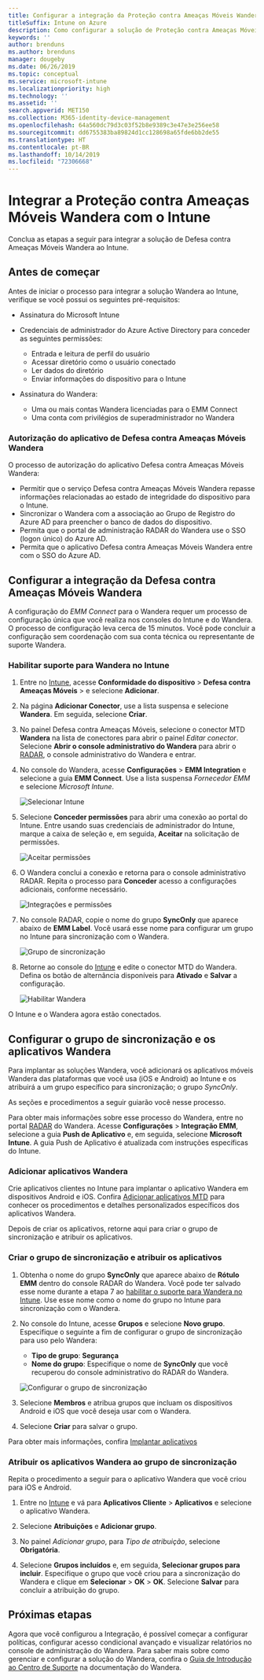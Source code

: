 ```yaml
---
title: Configurar a integração da Proteção contra Ameaças Móveis Wandera com o Intune
titleSuffix: Intune on Azure
description: Como configurar a solução de Proteção contra Ameaças Móveis Wandera com o Microsoft Intune para controlar o acesso de dispositivos móveis aos seus recursos corporativos.
keywords: ''
author: brenduns
ms.author: brenduns
manager: dougeby
ms.date: 06/26/2019
ms.topic: conceptual
ms.service: microsoft-intune
ms.localizationpriority: high
ms.technology: ''
ms.assetid: ''
search.appverid: MET150
ms.collection: M365-identity-device-management
ms.openlocfilehash: 64a560dc79d3c03f52b8e9389c3e47e3e256ee58
ms.sourcegitcommit: dd6755383ba89824d1cc128698a65fde6bb2de55
ms.translationtype: HT
ms.contentlocale: pt-BR
ms.lasthandoff: 10/14/2019
ms.locfileid: "72306668"
---
```

# <a name="integrate-wandera-mobile-threat-protection-with-intune"></a>Integrar a Proteção contra Ameaças Móveis Wandera com o Intune  

Conclua as etapas a seguir para integrar a solução de Defesa contra Ameaças Móveis Wandera ao Intune.  

## <a name="before-you-begin"></a>Antes de começar  

Antes de iniciar o processo para integrar a solução Wandera ao Intune, verifique se você possui os seguintes pré-requisitos:
- Assinatura do Microsoft Intune  
- Credenciais de administrador do Azure Active Directory para conceder as seguintes permissões:  
  - Entrada e leitura de perfil do usuário  
  - Acessar diretório como o usuário conectado  
  - Ler dados do diretório  
  - Enviar informações do dispositivo para o Intune  

- Assinatura do Wandera:
  - Uma ou mais contas Wandera licenciadas para o EMM Connect  
  - Uma conta com privilégios de superadministrador no Wandera  
 
### <a name="wandera-mobile-threat-defense-app-authorization"></a>Autorização do aplicativo de Defesa contra Ameaças Móveis Wandera  

O processo de autorização do aplicativo Defesa contra Ameaças Móveis Wandera:  
- Permitir que o serviço Defesa contra Ameaças Móveis Wandera repasse informações relacionadas ao estado de integridade do dispositivo para o Intune.  
- Sincronizar o Wandera com a associação ao Grupo de Registro do Azure AD para preencher o banco de dados do dispositivo.  
- Permita que o portal de administração RADAR do Wandera use o SSO (logon único) do Azure AD.  
- Permita que o aplicativo Defesa contra Ameaças Móveis Wandera entre com o SSO do Azure AD.  


## <a name="set-up-wandera-mobile-threat-defense-integration"></a>Configurar a integração da Defesa contra Ameaças Móveis Wandera  
A configuração do *EMM Connect* para o Wandera requer um processo de configuração única que você realiza nos consoles do Intune e do Wandera. O processo de configuração leva cerca de 15 minutos. Você pode concluir a configuração sem coordenação com sua conta técnica ou representante de suporte Wandera.  

### <a name="enable-support-for-wandera-in-intune"></a>Habilitar suporte para Wandera no Intune
1. Entre no [Intune](https://go.microsoft.com/fwlink/?linkid=2090973), acesse **Conformidade do dispositivo** > **Defesa contra Ameaças Móveis** > e selecione **Adicionar**.

2. Na página **Adicionar Conector**, use a lista suspensa e selecione **Wandera**. Em seguida, selecione **Criar**.  

3. No painel Defesa contra Ameaças Móveis, selecione o conector MTD **Wandera** na lista de conectores para abrir o painel *Editar conector*. Selecione **Abrir o console administrativo do Wandera** para abrir o [RADAR](https://radar.wandera.com/login), o console administrativo do Wandera e entrar. 

4. No console do Wandera, acesse **Configurações** > **EMM Integration** e selecione a guia **EMM Connect**. Use a lista suspensa *Fornecedor EMM* e selecione *Microsoft Intune*.

   ![Selecionar Intune](./media/wandera-mtd-connector-integration/set-up-intune-in-radar.png)

5. Selecione **Conceder permissões** para abrir uma conexão ao portal do Intune. Entre usando suas credenciais de administrador do Intune, marque a caixa de seleção e, em seguida, **Aceitar** na solicitação de permissões.  

   ![Aceitar permissões](./media/wandera-mtd-connector-integration/permissions.png) 

6. O Wandera conclui a conexão e retorna para o console administrativo RADAR. Repita o processo para **Conceder** acesso a configurações adicionais, conforme necessário.  

   ![Integrações e permissões](./media/wandera-mtd-connector-integration/integrations-and-permissions.png) 

7. No console RADAR, copie o nome do grupo **SyncOnly** que aparece abaixo de **EMM Label**. Você usará esse nome para configurar um grupo no Intune para sincronização com o Wandera.

   ![Grupo de sincronização](./media/wandera-mtd-connector-integration/sync-group-name.png) 

8. Retorne ao console do [Intune](https://go.microsoft.com/fwlink/?linkid=2090973) e edite o conector MTD do Wandera. Defina os botão de alternância disponíveis para **Ativado** e **Salvar** a configuração.  

   ![Habilitar Wandera](./media/wandera-mtd-connector-integration/enable-wandera.png) 

O Intune e o Wandera agora estão conectados.  

## <a name="configure-the-wandera-applications-and-synchronization-group"></a>Configurar o grupo de sincronização e os aplicativos Wandera  
Para implantar as soluções Wandera, você adicionará os aplicativos móveis Wandera das plataformas que você usa (iOS e Android) ao Intune e os atribuirá a um grupo específico para sincronização; o grupo *SyncOnly*. 

As seções e procedimentos a seguir guiarão você nesse processo.

Para obter mais informações sobre esse processo do Wandera, entre no portal [RADAR](https://radar.wandera.com/login) do Wandera. Acesse **Configurações** > **Integração EMM**, selecione a guia **Push de Aplicativo** e, em seguida, selecione **Microsoft Intune**. A guia Push de Aplicativo é atualizada com instruções específicas do Intune.  

### <a name="add-the-wandera-apps"></a>Adicionar aplicativos Wandera  
Crie aplicativos clientes no Intune para implantar o aplicativo Wandera em dispositivos Android e iOS. Confira [Adicionar aplicativos MTD](mtd-apps-ios-app-configuration-policy-add-assign.md) para conhecer os procedimentos e detalhes personalizados específicos dos aplicativos Wandera.  

Depois de criar os aplicativos, retorne aqui para criar o grupo de sincronização e atribuir os aplicativos.  


### <a name="create-the-synchronization-group-and-assign-the-apps"></a>Criar o grupo de sincronização e atribuir os aplicativos

1. Obtenha o nome do grupo **SyncOnly** que aparece abaixo de **Rótulo EMM** dentro do console RADAR do Wandera. Você pode ter salvado esse nome durante a etapa 7 ao [habilitar o suporte para Wandera no Intune](#enable-support-for-wandera-in-intune). Use esse nome como o nome do grupo no Intune para sincronização com o Wandera.  

2. No console do Intune, acesse **Grupos** e selecione **Novo grupo**. Especifique o seguinte a fim de configurar o grupo de sincronização para uso pelo Wandera:
   - **Tipo de grupo**: **Segurança**
   - **Nome do grupo**: Especifique o nome de **SyncOnly** que você recuperou do console administrativo do RADAR do Wandera.

   ![Configurar o grupo de sincronização](./media/wandera-mtd-connector-integration/configure-sync-group.png)

3. Selecione **Membros** e atribua grupos que incluam os dispositivos Android e iOS que você deseja usar com o Wandera.

4. Selecione **Criar** para salvar o grupo.

Para obter mais informações, confira [Implantar aplicativos](../apps/apps-deploy.md)

### <a name="assign-the-wandera-apps-to-the-synchronization-group"></a>Atribuir os aplicativos Wandera ao grupo de sincronização  
Repita o procedimento a seguir para o aplicativo Wandera que você criou para iOS e Android.

1. Entre no [Intune](https://go.microsoft.com/fwlink/?linkid=2090973) e vá para **Aplicativos Cliente** > **Aplicativos** e selecione o aplicativo Wandera.  

2. Selecione **Atribuições** e **Adicionar grupo**.  

3. No painel *​​Adicionar grupo*, para *Tipo de atribuição*, selecione **Obrigatória**.

4. Selecione **Grupos incluídos** e, em seguida, **Selecionar grupos para incluir**. Especifique o grupo que você criou para a sincronização do Wandera e clique em **Selecionar** > **OK** > **OK**. Selecione **Salvar** para concluir a atribuição do grupo.  
 

## <a name="next-steps"></a>Próximas etapas  
Agora que você configurou a Integração, é possível começar a configurar políticas, configurar acesso condicional avançado e visualizar relatórios no console de administração do Wandera. Para saber mais sobre como gerenciar e configurar a solução do Wandera, confira o [Guia de Introdução ao Centro de Suporte](https://radar.wandera.com/?return_to=https://wandera.force.com/Customer/s/getting-started) na documentação do Wandera.  
 